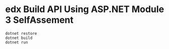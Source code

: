 # edx Build API Using ASP.NET Module 3 SelfAssement

```
dotnet restore
dotnet build
dotnet run
```
